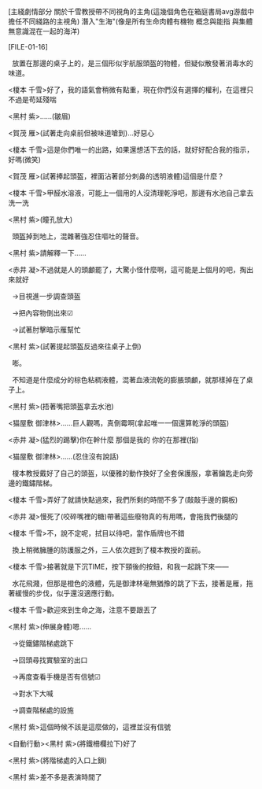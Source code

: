
[主綫劇情部分 關於千雪教授帶不同視角的主角(這幾個角色在箱庭書局avg游戲中擔任不同綫路的主視角) 潛入"生海"(像是所有生命肉體有機物 概念與能指 與集體無意識混在一起的海洋)    

[FILE-01-16]

  放置在那邊的桌子上的，是三個形似宇航服頭盔的物體，但疑似散發著消毒水的味道。

<榎本 千雪>好了，我的語氣會稍微有點重，現在你們沒有選擇的權利，在這裡只不過是苟延殘喘

<黑村 紫>……(皺眉)

<賀茂 雁>(試著走向桌前但被味道嗆到)…好惡心

<榎本 千雪>這是你們唯一的出路，如果還想活下去的話，就好好配合我的指示，好嗎(微笑)

<賀茂 雁>(試著捧起頭盔，裡面沾著部分刺鼻的透明液體)這個是什麼？

<榎本 千雪>甲醛水溶液，可能上一個用的人沒清理乾淨吧，那邊有水池自己拿去洗一洗

<黑村 紫>(瞳孔放大)

  頭盔掉到地上，混雜著強忍住嘔吐的聲音。

<黑村 紫>請解釋一下……

<赤井 凝>不過就是人的頭顱罷了，大驚小怪什麼啊，這可能是上個月的吧，掏出來就好

  →目視進一步調查頭盔

  →把內容物倒出來☑

  →試著肘擊暗示雁幫忙

<黑村 紫>(試著提起頭盔反過來往桌子上倒)

  嘭。

  不知道是什麼成分的棕色粘稠液體，混著血液流乾的膨脹頭顱，就那樣掉在了桌子上。

<黑村 紫>(捂著嘴把頭盔拿去水池)

<猫屋敷 御津林>……巨人觀嗎，真倒霉啊(拿起唯一一個還算乾淨的頭盔)

<赤井 凝>(猛烈的踢擊)你在幹什麼 那個是我的 你的在那裡(指)

<猫屋敷 御津林>……(忍住沒有說話)

  榎本教授戴好了自己的頭盔，以優雅的動作換好了全套保護服，拿著鑰匙走向旁邊的鐵鏽階梯。

<榎本 千雪>弄好了就請快點過來，我們所剩的時間不多了(敲敲手邊的鋼板)

<赤井 凝>慢死了(咬碎嘴裡的糖)帶著這些廢物真的有用嗎，會拖我們後腿的

<榎本 千雪>不，說不定呢，拭目以待吧，當作盾牌也不錯

  換上稍微臃腫的防護服之外，三人依次趕到了榎本教授的面前。

<榎本 千雪>接著就是下沉TIME，按下頸後的按鈕，和我一起跳下來——

  水花飛濺，但那是橙色的液體，先是御津林毫無猶豫的跳了下去，接著是雁，拖著緩慢的步伐，似乎還沒適應行動。

<榎本 千雪>歡迎來到生命之海，注意不要跟丟了

<黑村 紫>(伸展身體)嗯……

  →從鐵鏽階梯處跳下

  →回頭尋找實驗室的出口

  →再度查看手機是否有信號☑

  →對水下大喊

  →調查階梯處的設施

<黑村 紫>這個時候不該是這麼做的，這裡並沒有信號

<自動行動><黑村 紫>(將鐵柵欄拉下)好了

<黑村 紫>(將階梯處的入口上鎖)

<黑村 紫>差不多是表演時間了